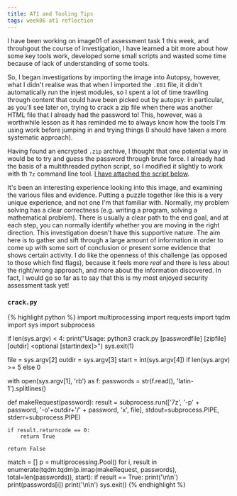 ```yaml
---
title: AT1 and Tooling Tips
tags: week06 at1 reflection
---
```

I have been working on image01 of assessment task 1 this week, and throuhgout the course of investigation, I have learned a bit more about how some key tools work, developed some small scripts and wasted some time because of lack of understanding of some tools. 

So, I began investigations by importing the image into Autopsy, however, what I didn't realise was that when I imported the `.E01` file, it didn't automatically run the injest modules, so I spent a lot of time trawlling through content that could have been picked out by autopsy: in particular, as you'll see later on, trying to crack a zip file when there was another HTML file that I already had the password to! This, however, was a worthwhile lesson as it has reminded me to always know how the tools I'm using work before jumping in and trying things (I should have taken a more systematic approach). 

Having found an encrypted `.zip` archive, I thought that one potential way in would be to try and guess the password through brute force. I already had the basis of a multithreaded python script, so I modified it slightly to work with th `7z` command line tool. [I have attached the script below](#crackpy).

It's been an interesting experience looking into this image, and examining the various files and evidence. Putting a puzzle together like this is a very unique experience, and not one I'm that familiar with. Normally, my problem solving has a clear correctness (e.g. writing a program, solving a mathematical problem). There is usually a clear path to the end goal, and at each step, you can normally identify whether you are moving in the right direction. This investigation doesn't have this supportive nature. The aim here is to gather and sift through a large amount of information in order to come up with some sort of conclusion or present some evidence that shows certain activity. I do like the openness of this challenge (as opposed to those which find flags), because it feels more *real* and there is less about the right/wrong approach, and more about the information discovered. In fact, I would go so far as to say that this is my most enjoyed security assessment task yet!
 
### `crack.py`
{% highlight python %}
import multiprocessing
import requests
import tqdm
import sys
import subprocess

if len(sys.argv) < 4:
    print("Usage: python3 crack.py [passwordfile] [zipfile] [outdir] <optional [startindex]>")
    sys.exit(1)

file = sys.argv[2]
outdir = sys.argv[3]
start = int(sys.argv[4]) if len(sys.argv) >= 5 else 0

with open(sys.argv[1], 'rb') as f:
    passwords = str(f.read(), 'latin-1').splitlines()

def makeRequest(password):
    result = subprocess.run(['7z', '-p' + password, '-o'+outdir+'/' + password, 'x', file], stdout=subprocess.PIPE, stderr=subprocess.PIPE)

    if result.returncode == 0:
        return True

    return False

match = []
p = multiprocessing.Pool()
for i, result in enumerate(tqdm.tqdm(p.imap(makeRequest, passwords), total=len(passwords)), start):
    if result == True:
        print('\n\n')
        print(passwords[i])
        print('\n\n')
        sys.exit()
{% endhighlight %}
